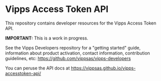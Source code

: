 # Vipps Access Token API

This repository contains developer resources for the Vipps Access Token API.

**IMPORTANT:** This is a work in progress.

See the Vipps Developers repository for
a "getting started" guide,
information about product activation,
contact information,
contribution guidelines,
etc:
https://github.com/vippsas/vipps-developers  

You can peruse the API docs at https://vippsas.github.io/vipps-accesstoken-api/
